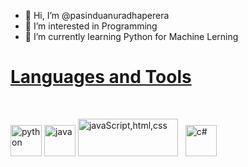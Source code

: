 - 👋 Hi, I’m @pasinduanuradhaperera
- 👀 I’m interested in Programming
- 🌱 I’m currently learning Python for Machine Lerning
<!---
pasinduanuradhaperera/pasinduanuradhaperera is a ✨ special ✨ repository because its `README.md` (this file) appears on your GitHub profile.
You can click the Preview link to take a look at your changes.
--->
<h1><u><b>Languages and Tools</b></u></h1><br>

<img src="https://cdn3.iconfinder.com/data/icons/logos-and-brands-adobe/512/267_Python-512.png" alt="python" style="width:50px; height:50px;">  <img src="https://cdn-icons-png.flaticon.com/512/5968/5968282.png" alt="java" style="width:50px; height:50px;">  <img src="https://user-images.githubusercontent.com/30186107/29488525-f55a69d0-84da-11e7-8a39-5476f663b5eb.png" alt="javaScript,html,css" style="width:160px; height:60px;"> &nbsp; <img src="https://static-00.iconduck.com/assets.00/c-sharp-c-icon-456x512-9sej0lrz.png" alt="c#" style="width:50px; height:50px;">
